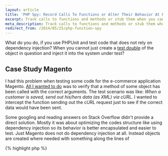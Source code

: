 ```yaml
---
layout: article
title: 'PHP Spy: Record Calls To Functions or Alter Their Behavior At Runtime'
excerpt: Track calls to functions and methods or stub them when you cannot use a PHPUnit test double.
meta_description: Track calls to functions and methods or stub them when you cannot use a PHPUnit test double.
redirect_from: /2014/05/25/php-function-spy
---
```


What do you do, if you use PHPUnit and test code that does not rely on dependency injection? When you cannot just create a [test double](http://phpunit.de/manual/3.7/en/test-doubles.html) of the object in question and inject it into the system under test?

## Case Study Magento
I had this problem when testing some code for the e-commerce application Magento. [All I wanted to do](http://en.wiktionary.org/wiki/yak_shaving) was to verify that a method of some object has been called with the correct arguments. The test scenario was like: *When a customer is saved, send out his/hers data (as XML) via cURL.* I wanted to intercept the function sending out the cURL request just to see if the correct data would have been sent.

Some googling and reading answers on Stack Overflow didn't provide a direct solution. Mostly it was about optimizing the codes structure like using dependency injection so its behavior is better encapsulated and easier to test. Just Magento does not do dependency injection at all. Instead objects are created where needed with something along the lines of

{% highlight php %}
<?php

$model = Mage::getModel('namespace/modelName');

//This is essentially the same as writing
$model = new Vendor_Namespace_Model_ModelName();
{% endhighlight %}

With the system under test at hand there was no way to mock the cURL function and inject it. **So, how to test it?**

## Inspiration From Other Frameworks
What do testing frameworks in different languages bring along? [Jasmine](http://jasmine.github.io/) for Javascript, for example, offers a spy that makes the task from above easy. There, you just write something like

{% highlight php %}
<?php

spyOn(duck, "quak");
{% endhighlight %}

and from then on calls to `duck.quak` are recorded. In Javascript calls can be intercepted by just redefining the underlying function like so:

{% highlight php %}
<?php

var IWantToBeIntercepted = function() {...}
var IWantToBeIntercepted_original = IWantToBeIntercepted;

IWantToBeIntercepted = function() {
  var result;
  
  if (stubbed) {
      result = cannedAnswer;
  } else {
      //delegate to original function
      result = IWantToBeIntercepted_original()
  }
  
  //track meta data of the call like
  //its arguments and return value
  
  return result;
}
{% endhighlight %}

This works for methods, too.

Is intercepting calls to functions and methods possible in PHP? Nope, you can't do that. There is a construct like the magic method `__call`, but it does not help, because `__call` only catches calls to inaccessible methods. PHP does have lambdas that can be assigned to variables. But this does not permit redefining methods or normal functions.

## A Spy For PHP
Fortunately, there is an extension called [runkit](http://php.net/manual/en/book.runkit.php), now maintained on [github](https://github.com/zenovich/runkit). It makes the redefinition of methods and functions possible. So, I sat down and wrote a PHP version of a spy that can be applied to methods and functions at runtime.

You can find the code, install guide and documentation on [github](https://github.com/christopheraue/phpspy). May it help you, if you have a similar problem.
